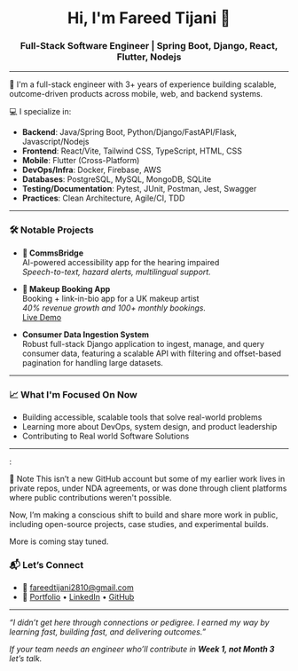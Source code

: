 <h1 align="center">Hi, I'm Fareed Tijani 👋</h1>
<h3 align="center">Full-Stack Software Engineer | Spring Boot, Django, React, Flutter, Nodejs</h3>

---

🚀 I'm a full-stack engineer with 3+ years of experience building scalable, outcome-driven products across mobile, web, and backend systems.

💻 I specialize in:
- **Backend**: Java/Spring Boot, Python/Django/FastAPI/Flask, Javascript/Nodejs
- **Frontend**: React/Vite, Tailwind CSS, TypeScript, HTML, CSS
- **Mobile**: Flutter (Cross-Platform)
- **DevOps/Infra**: Docker, Firebase, AWS
- **Databases**: PostgreSQL, MySQL, MongoDB, SQLite
- **Testing/Documentation**: Pytest, JUnit, Postman, Jest, Swagger
- **Practices**: Clean Architecture, Agile/CI, TDD

---

### 🛠 Notable Projects

- **🦻 CommsBridge**  
  AI-powered accessibility app for the hearing impaired  
  _Speech-to-text, hazard alerts, multilingual support._  
  

- **💄 Makeup Booking App**  
  Booking + link-in-bio app for a UK makeup artist  
  _40% revenue growth and 100+ monthly bookings._  
  [Live Demo](https://fabhands-link.vercel.app/)
  
- **Consumer Data Ingestion System**  
  Robust full-stack Django application to ingest, manage,
  and query consumer data, featuring a scalable API with
  filtering and offset-based pagination for handling large datasets.
  
  

---

### 📈 What I'm Focused On Now

- Building accessible, scalable tools that solve real-world problems
- Learning more about DevOps, system design, and product leadership
- Contributing to Real world Software Solutions

---

:

📌 Note
This isn’t a new GitHub account but some of my earlier work lives in private repos, under NDA agreements, or was done through client platforms where public contributions weren't possible.

Now, I’m making a conscious shift to build and share more work in public, including open-source projects, case studies, and experimental builds.

More is coming stay tuned.




### 📬 Let’s Connect

- 📧 fareedtijani2810@gmail.com
- 💼 [Portfolio](https://fareedtijani.vercel.app/) • [LinkedIn](https://www.linkedin.com/in/fareed-tijani-b693492b9/) • [GitHub](https://github.com/Tijanifareed)

---

_“I didn’t get here through connections or pedigree. I earned my way by learning fast, building fast, and delivering outcomes.”_

_If your team needs an engineer who’ll contribute in **Week 1, not Month 3** let’s talk._
